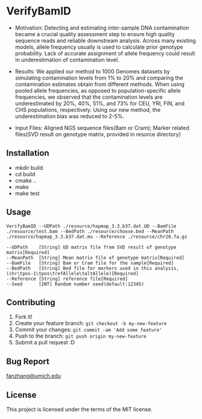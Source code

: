 # VerifyBamID

* Motivation: Detecting and estimating inter-sample DNA contamination became a crucial quality assessment step to ensure high quality sequence reads and reliable downstream analysis. Across many existing models, allele frequency usually is used to calculate prior genotype probability. Lack of accurate assignment of allele frequency could result in underestimation of contamination level.

* Results: We applied our method to 1000 Genomes datasets by simulating contamination levels from 1% to 20% and comparing the contamination estimates obtain from different methods. When using pooled allele frequencies, as opposed to population-specific allele frequencies, we observed that the contamination levels are underestimated by 20%, 40%, 51%, and 73% for CEU, YRI, FIN, and CHS populations, respectively. Using our new method, the underestimation bias was reduced to 2-5%.

* Input Files: Aligned NGS sequence files(Bam or Cram); Marker related files(SVD result on genotype matrix, provided in resorce directory)
## Installation

  - mkdir build
  - cd build
  - cmake ..
  - make
  - make test

## Usage
```
VerifyBamID --UDPath ./resource/hapmap_3.3.b37.dat.UD --BamFile ./resource/test.bam --BedPath ./resource/choose.bed --MeanPath ./resource/hapmap_3.3.b37.dat.mu --Reference ./resource/chr20.fa.gz
```
```
--UDPath    [String] UD matrix file from SVD result of genotype matrix[Required]
--MeanPath  [String] Mean matrix file of genotype matrix[Required]
--BamFile   [String] Bam or Cram file for the sample[Required]
--BedPath   [String] Bed file for markers used in this analysis,(chr\tpos-1\tpos\trefAllele\taltAllele)[Required]
--Reference [String] reference file[Required]
--Seed      [INT] Random number seed(default:12345)
```

## Contributing

1. Fork it!
2. Create your feature branch: `git checkout -b my-new-feature`
3. Commit your changes: `git commit -am 'Add some feature'`
4. Push to the branch: `git push origin my-new-feature`
5. Submit a pull request :D

## Bug Report

fanzhang@umich.edu

## License

This project is licensed under the terms of the MIT license.
